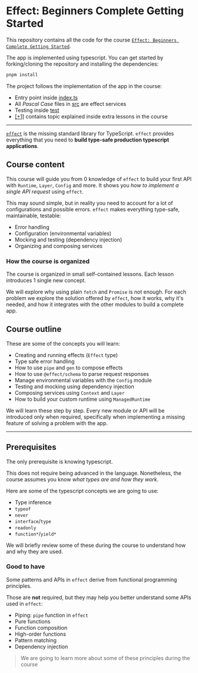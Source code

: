 # Effect: Beginners Complete Getting Started

This repository contains all the code for the course [`Effect: Beginners Complete Getting Started`](https://www.typeonce.dev/course/effect-beginners-complete-getting-started).

The app is implemented using typescript. You can get started by forking/cloning the repository and installing the dependencies:

```sh
pnpm install
```

The project follows the implementation of the app in the course:
- Entry point inside [index.ts](./src/index.ts)
- All *Pascal Case* files in [src](./src/) are effect services
- Testing inside [test](./test/)
- [[+1]](./src/+1/) contains topic explained inside extra lessons in the course

***

[`effect`](https://effect.website/) is the missing standard library for TypeScript. `effect` provides everything that you need to **build type-safe production typescript applications**.

## Course content

This course will guide you from 0 knowledge of `effect` to build your first API with `Runtime`, `Layer`, `Config` and more. It shows you *how to implement a single API request* using `effect`.

This may sound simple, but in reality you need to account for a lot of configurations and possible errors. `effect` makes everything type-safe, maintainable, testable:
- Error handling
- Configuration (environmental variables)
- Mocking and testing (dependency injection)
- Organizing and composing services

### How the course is organized

The course is organized in small self-contained lessons. Each lesson introduces 1 single new concept.

We will explore why using plain `fetch` and `Promise` is not enough. For each problem we explore the solution offered by `effect`, how it works, why it's needed, and how it integrates with the other modules to build a complete app.

## Course outline

These are some of the concepts you will learn:
- Creating and running effects (`Effect` type)
- Type safe error handling
- How to use `pipe` and `gen` to compose effects
- How to use `@effect/schema` to parse request responses
- Manage environmental variables with the `Config` module
- Testing and mocking using dependency injection
- Composing services using `Context` and `Layer`
- How to build your custom runtime using `ManagedRuntime`

We will learn these step by step. Every new module or API will be introduced only when required, specifically when implementing a missing feature of solving a problem with the app.

***

## Prerequisites
The only prerequisite is knowing typescript.

This does not require being advanced in the language. Nonetheless, the course assumes you know *what types are and how they work*.

Here are some of the typescript concepts we are going to use:
- Type inference
- `typeof`
- `never`
- `interface`/`type`
- `readonly`
- `function*`/`yield*`

We will briefly review some of these during the course to understand how and why they are used.

### Good to have
Some patterns and APIs in `effect` derive from functional programming principles.

Those are **not** required, but they may help you better understand some APIs used in `effect`:
- Piping: `pipe` function in `effect`
- Pure functions
- Function composition
- High-order functions
- Pattern matching
- Dependency injection

> We are going to learn more about some of these principles during the course